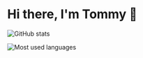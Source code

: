 # Hi there, I'm Tommy 👋

![GitHub stats](https://github-readme-stats.vercel.app/api?username=chutified&count_private=true&show_icons=true&theme=default&include_all_commits=true&line_height=30)

![Most used languages](https://github-readme-stats.vercel.app/api/top-langs/?username=chutified&langs_count=8&layout=compact&theme=default&card_width=445)
